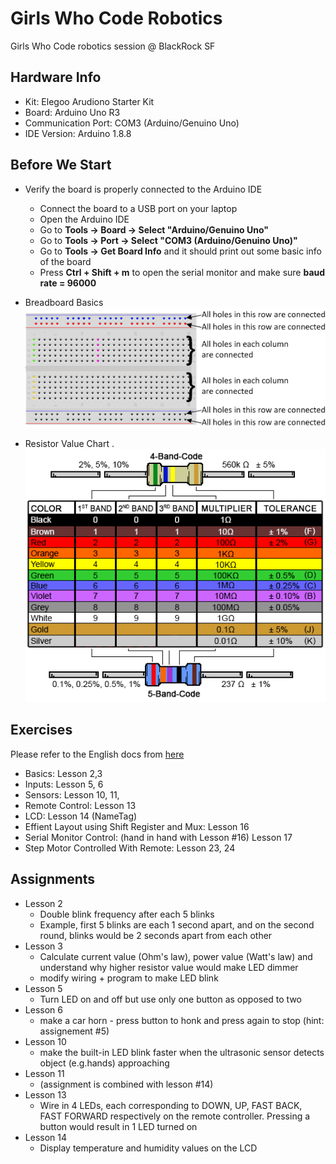# Girls Who Code Robotics
Girls Who Code robotics session @ BlackRock SF

## Hardware Info
* Kit: Elegoo Arudiono Starter Kit
* Board: Arduino Uno R3
* Communication Port: COM3 (Arduino/Genuino Uno)
* IDE Version: Arduino 1.8.8  

## Before We Start
* Verify the board is properly connected to the Arduino IDE
    * Connect the board to a USB port on your laptop
    * Open the Arduino IDE
    * Go to **Tools -> Board -> Select "Arduino/Genuino Uno"**
    * Go to **Tools -> Port -> Select "COM3 (Arduino/Genuino Uno)"**
    * Go to **Tools -> Get Board Info** and it should print out some basic info of the board
    * Press **Ctrl + Shift + m** to open the serial monitor and make sure **baud rate = 96000**

* Breadboard Basics    
![breadboard_basics](./assets/Breadboad_Basics.png)

* Resistor Value Chart .      
![resistor_value_chart](./assets/resistor-color-chart.png)

## Exercises
Please refer to the English docs from [here](https://www.elegoo.com/tutorial/Elegoo%20Super%20Starter%20Kit%20for%20UNO%20V1.0.2019.05.27.zip)
* Basics: Lesson 2,3
* Inputs: Lesson 5, 6
* Sensors: Lesson 10, 11, 
* Remote Control: Lesson 13
* LCD: Lesson 14 (NameTag)
* Effient Layout using Shift Register and Mux: Lesson 16
* Serial Monitor Control: (hand in hand with Lesson #16) Lesson 17
* Step Motor Controlled With Remote: Lesson 23, 24

## Assignments
* Lesson 2
   * Double blink frequency after each 5 blinks
   * Example, first 5 blinks are each 1 second apart, and on the second round, blinks would be 2 seconds apart from each other
* Lesson 3
   * Calculate current value (Ohm's law), power value (Watt's law) and understand why higher resistor value would make LED dimmer
   * modify wiring + program to make LED blink
* Lesson 5
   * Turn LED on and off but use only one button as opposed to two
* Lesson 6
   * make a car horn - press button to honk and press again to stop (hint: assignement #5)
* Lesson 10
   * make the built-in LED blink faster when the ultrasonic sensor detects object (e.g.hands) approaching
* Lesson 11
   * (assignment is combined with lesson #14)
* Lesson 13
   * Wire in 4 LEDs, each corresponding to DOWN, UP, FAST BACK, FAST FORWARD respectively on the remote controller. Pressing a button would result in 1 LED turned on
* Lesson 14
   * Display temperature and humidity values on the LCD
